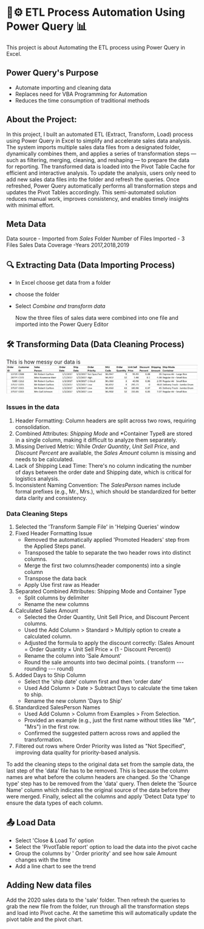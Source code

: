 # 🔄⚙️ ETL Process Automation Using Power Query 📊
This project is about Automating the ETL process using Power Query in Excel.

## Power Query's Purpose
 - Automate importing and cleaning data
 - Replaces need for VBA Programming for Automation
 - Reduces the time consumption of traditional methods

## About the Project:
In this project, I built an automated ETL (Extract, Transform, Load) process using Power Query in Excel to simplify and accelerate sales data analysis. The system imports multiple sales data files from a designated folder, dynamically combines them, and applies a series of transformation steps — such as filtering, merging, cleaning, and reshaping — to prepare the data for reporting.
The transformed data is loaded into the Pivot Table Cache for efficient and interactive analysis. To update the analysis, users only need to add new sales data files into the folder and refresh the queries. Once refreshed, Power Query automatically performs all transformation steps and updates the Pivot Tables accordingly.
This semi-automated solution reduces manual work, improves consistency, and enables timely insights with minimal effort.

## Meta Data
Data source - Imported from *Sales* Folder
Number of Files Imported - 3 Files
Sales Data Coverage -Years 2017,2018,2019

## 🔍 Extracting Data (Data Importing Process)
- In Excel choose get data from a folder
- choose the folder
- Select *Combine and transform data*

  Now the three files of sales data were combined into  one file and imported into the Power Query Editor

## 🛠️ Transforming Data (Data Cleaning Process)
This is how messy our data is
![Data Preview before transformation](https://github.com/TiranB/Powerquery-ETL-Automation/blob/main/Messy%20data.JPG?raw=true)

### Issues in the data
 1. Header Formatting: Column headers are split across two rows, requiring consolidation.
 2. Combined Attributes: *Shipping Mode* and *Container Type8 are stored in a single column, making it difficult to analyze them separately.
 3. Missing Derived Metric: While *Order Quantity*, *Unit Sell Price*, and *Discount Percent* are available, the *Sales Amount* column is missing and needs to be calculated.
 4. Lack of Shipping Lead Time: There's no column indicating the number of days between the order date and Shipping date, which is critical for logistics analysis.
 5. Inconsistent Naming Convention: The *SalesPerson* names include formal prefixes (e.g., Mr., Mrs.), which should be standardized for better data clarity and consistency.
   
### Data Cleaning Steps
 1. Selected the 'Transform Sample File' in 'Helping Queries' window
 2. Fixed Header Formatting Issue
    - Removed the automatically applied 'Promoted Headers' step from the Applied Steps panel.
    - Transposed the table to separate the two header rows into distinct columns.
    - Merge the first two columns(header components) into a single column
    - Transpose the data back
    - Apply Use first raw as Header
 3. Separated Combined Attributes: Shipping Mode and Container Type
    - Split columns by delimiter
    - Rename the new columns
 4. Calculated Sales Amount
    - Selected the Order Quantity, Unit Sell Price, and Discount Percent columns.
    - Used the Add Column > Standard > Multiply option to create a calculated column.
    - Adjusted the formula to apply the discount correctly:
      (Sales Amount = Order Quantity × Unit Sell Price × (1 - Discount Percent))
    - Rename the column into 'Sale Amount'
    - Round the sale amounts into two decimal points. ( transform --- rounding --- round)
 5. Added Days to Ship Column
    - Select the 'ship date' column first and then 'order date'
    - Used Add Column > Date > Subtract Days to calculate the time taken to ship.
    - Rename the new column 'Days to Ship'
 6. Standardized SalesPerson Names
    - Used Add Column > Column from Examples > From Selection.
    - Provided an example (e.g., just the first name without titles like "Mr", "Mrs") in the first row.
    - Confirmed the suggested pattern across rows and applied the transformation.
 8. Filtered out rows where Order Priority was listed as "Not Specified", improving data quality for priority-based analysis.

To add the cleaning steps to the original data set from the sample data, the last step of the 'data' file has to be removed. This is because the column names are what before the column headers are changed. So the 
'Change type' step has to be removed from the 'data' query. Then delete the 'Source Name' column which indicates the original source of the data before they were merged. Finally, select all the columns and apply 'Detect Data type' to ensure the data types of each column.

## 📤 Load Data
 - Select 'Close & Load To' option
 - Select the 'PivotTable report' option to load the data into the pivot cache
 - Group the columns by ' Order priority' and see how sale Amount changes with the time
 - Add a line chart to see the trend

## Adding New data files
Add the 2020 sales data to the 'sale' folder. Then refresh the queries to grab the new file from the folder, run through all the transformation steps and load into Pivot cache. At the sametime this will automatically update the pivot table and the pivot chart. 

    
       
      
